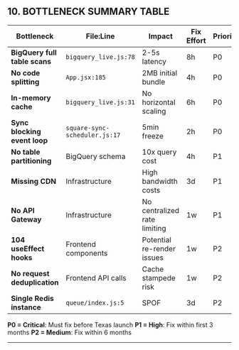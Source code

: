 ## 10. BOTTLENECK SUMMARY TABLE

| Bottleneck | File:Line | Impact | Fix Effort | Priority |
|------------|-----------|--------|------------|----------|
| **BigQuery full table scans** | `bigquery_live.js:78` | 2-5s latency | 8h | P0 |
| **No code splitting** | `App.jsx:185` | 2MB initial bundle | 4h | P0 |
| **In-memory cache** | `bigquery_live.js:31` | No horizontal scaling | 6h | P0 |
| **Sync blocking event loop** | `square-sync-scheduler.js:17` | 5min freeze | 2h | P0 |
| **No table partitioning** | BigQuery schema | 10x query cost | 4h | P1 |
| **Missing CDN** | Infrastructure | High bandwidth costs | 3d | P1 |
| **No API Gateway** | Infrastructure | No centralized rate limiting | 1w | P1 |
| **104 useEffect hooks** | Frontend components | Potential re-render issues | 1w | P2 |
| **No request deduplication** | Frontend API calls | Cache stampede risk | 1w | P2 |
| **Single Redis instance** | `queue/index.js:5` | SPOF | 3d | P2 |

**P0 = Critical**: Must fix before Texas launch
**P1 = High**: Fix within first 3 months
**P2 = Medium**: Fix within 6 months

---

